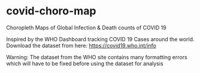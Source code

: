 # covid-choro-map
Choropleth Maps of Global Infection &amp; Death counts of COVID 19

Inspired by the WHO Dashboard tracking COVID 19 Cases around the world.
Download the dataset from here: https://covid19.who.int/info

Warning:
The dataset from the WHO site contains many formatting errors which will have to be fixed before using the dataset
for analysis
